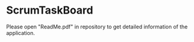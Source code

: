 # ScrumTaskBoard
Please open "ReadMe.pdf" in repository to get detailed information of the application.
